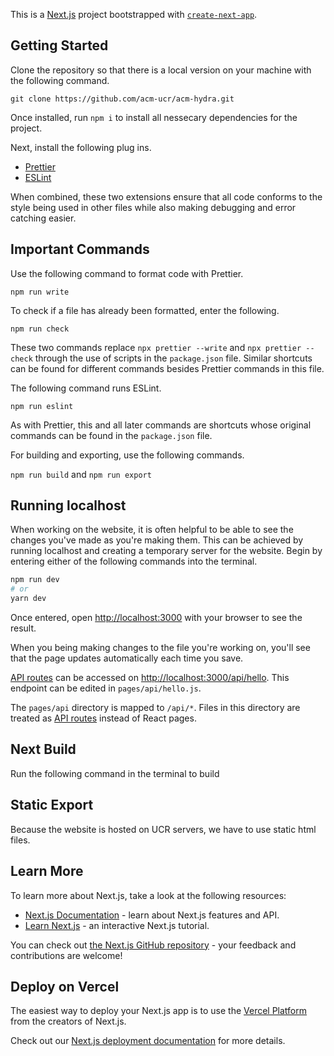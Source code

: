 This is a [Next.js](https://nextjs.org/) project bootstrapped with [`create-next-app`](https://github.com/vercel/next.js/tree/canary/packages/create-next-app).

## Getting Started

Clone the repository so that there is a local version on your machine with the following command.

`git clone https://github.com/acm-ucr/acm-hydra.git`

Once installed, run `npm i` to install all nessecary dependencies for the project.

Next, install the following plug ins.

-   [Prettier](https://prettier.io/docs/en/index.html) 
-   [ESLint](https://eslint.org/docs/latest/)

When combined, these two extensions ensure that all code conforms to the style being used in other files while also making debugging and error catching easier.

## Important Commands

Use the following command to format code with Prettier.

`npm run write` 

To check if a file has already been formatted, enter the following.

`npm run check`

These two commands replace `npx prettier --write` and `npx prettier --check` through the use of scripts in the `package.json` file.
Similar shortcuts can be found for different commands besides Prettier commands in this file.



The following command runs ESLint.

`npm run eslint`

As with Prettier, this and all later commands are shortcuts whose original commands can be found in the `package.json` file.


For building and exporting, use the following commands.

`npm run build` and `npm run export`



## Running localhost

When working on the website, it is often helpful to be able to see the changes you've made as you're making them.
This can be achieved by running localhost and creating a temporary server for the website.
Begin by entering either of the following commands into the terminal.

```bash
npm run dev
# or
yarn dev
```

Once entered, open [http://localhost:3000](http://localhost:3000) with your browser to see the result.

When you being making changes to the file you're working on, you'll see that the page updates automatically each time you save.

[API routes](https://nextjs.org/docs/api-routes/introduction) can be accessed on [http://localhost:3000/api/hello](http://localhost:3000/api/hello). This endpoint can be edited in `pages/api/hello.js`.

The `pages/api` directory is mapped to `/api/*`. Files in this directory are treated as [API routes](https://nextjs.org/docs/api-routes/introduction) instead of React pages.

## Next Build

Run the following command in the terminal to build

## Static Export

Because the website is hosted on UCR servers, we have to use static html files.

## Learn More

To learn more about Next.js, take a look at the following resources:

-   [Next.js Documentation](https://nextjs.org/docs) - learn about Next.js features and API.
-   [Learn Next.js](https://nextjs.org/learn) - an interactive Next.js tutorial.

You can check out [the Next.js GitHub repository](https://github.com/vercel/next.js/) - your feedback and contributions are welcome!

## Deploy on Vercel

The easiest way to deploy your Next.js app is to use the [Vercel Platform](https://vercel.com/new?utm_medium=default-template&filter=next.js&utm_source=create-next-app&utm_campaign=create-next-app-readme) from the creators of Next.js.

Check out our [Next.js deployment documentation](https://nextjs.org/docs/deployment) for more details.
